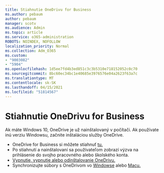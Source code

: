 ```yaml
---
title: Stiahnutie OneDrivu for Business
ms.author: pebaum
author: pebaum
manager: scotv
ms.audience: Admin
ms.topic: article
ms.service: o365-administration
ROBOTS: NOINDEX, NOFOLLOW
localization_priority: Normal
ms.collection: Adm_O365
ms.custom:
- "9003082"
- "5904"
ms.openlocfilehash: 1d5ee7fd4b3ed851c3c3b5310e718152052c0c70
ms.sourcegitcommit: 8bc60ec34bc1e40685e3976576e04a2623f63a7c
ms.translationtype: MT
ms.contentlocale: sk-SK
ms.lasthandoff: 04/15/2021
ms.locfileid: "51814567"
---
```

# <a name="download-onedrive-for-business"></a>Stiahnutie OneDrivu for Business

Ak máte Windows 10, OneDrive je už nainštalovaný v počítači. Ak používate inú verziu Windowsu, začnite inštaláciou služby OneDrive.

- OneDrive for Business si môžete stiahnuť [tu.](https://www.microsoft.com/microsoft-365/onedrive/download)
- Po stiahnutí a nainštalovaní sa používateľom zobrazí výzva na prihlásenie do svojho pracovného alebo školského konta.
- [Vypnutie, vypnutie alebo odinštalovanie OneDrivu.](https://support.microsoft.com/office/turn-off-disable-or-uninstall-onedrive-f32a17ce-3336-40fe-9c38-6efb09f944b0)
- Synchronizujte súbory s OneDrivom vo [Windowse](https://support.microsoft.com/office/615391c4-2bd3-4aae-a42a-858262e42a49) alebo [Macu.](https://support.microsoft.com/office/d11b9f29-00bb-4172-be39-997da46f913f)
